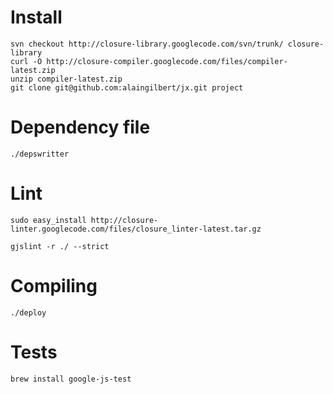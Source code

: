 # Install

```
svn checkout http://closure-library.googlecode.com/svn/trunk/ closure-library
curl -O http://closure-compiler.googlecode.com/files/compiler-latest.zip
unzip compiler-latest.zip
git clone git@github.com:alaingilbert/jx.git project
```

# Dependency file

```
./depswritter
```

# Lint

```
sudo easy_install http://closure-linter.googlecode.com/files/closure_linter-latest.tar.gz
```


```
gjslint -r ./ --strict
```

# Compiling

```
./deploy
```

# Tests

```
brew install google-js-test
```
